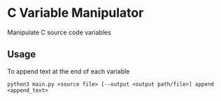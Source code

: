 # C Variable Manipulator

Manipulate C source code variables

## Usage

To append text at the end of each variable

```
python3 main.py <source file> [--output <output path/file>] append <append_text>
```
